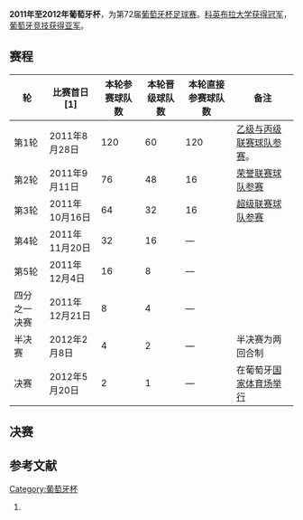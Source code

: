 **2011年至2012年葡萄牙杯**，为第72届[葡萄牙杯足球赛](https://zh.wikipedia.org/wiki/葡萄牙杯 "wikilink")。[科英布拉大学获得冠军](https://zh.wikipedia.org/wiki/科英布拉大学足球俱乐部 "wikilink")，[葡萄牙竞技获得亚军](https://zh.wikipedia.org/wiki/葡萄牙竞技 "wikilink")。

## 赛程

| 轮      | 比赛首日\[1\]   | 本轮参赛球队数 | 本轮晋级球队数 | 本轮直接参赛球队数 | 备注                                                                                                    |
| ------ | ----------- | ------- | ------- | --------- | ----------------------------------------------------------------------------------------------------- |
| 第1轮    | 2011年8月28日  | 120     | 60      | 120       | [乙级与](../Page/葡萄牙足球乙级联赛.md "wikilink")[丙级联赛球队参赛](https://zh.wikipedia.org/wiki/葡萄牙足球丙级联赛 "wikilink")。 |
| 第2轮    | 2011年9月11日  | 76      | 48      | 16        | [荣誉联赛球队参赛](https://zh.wikipedia.org/wiki/葡萄牙足球荣誉联赛 "wikilink")                                        |
| 第3轮    | 2011年10月16日 | 64      | 32      | 16        | [超级联赛球队参赛](../Page/葡萄牙足球超级联赛.md "wikilink")                                                           |
| 第4轮    | 2011年11月20日 | 32      | 16      | —         |                                                                                                       |
| 第5轮    | 2011年12月4日  | 16      | 8       | —         |                                                                                                       |
| 四分之一决赛 | 2011年12月21日 | 8       | 4       | —         |                                                                                                       |
| 半决赛    | 2012年2月8日   | 4       | 2       | —         | 半决赛为两回合制                                                                                              |
| 决赛     | 2012年5月20日  | 2       | 1       | —         | 在葡萄牙[国家体育场举行](https://zh.wikipedia.org/wiki/国家体育场_\(葡萄牙\) "wikilink")                                 |

## 决赛

## 参考文献

[Category:葡萄牙杯](https://zh.wikipedia.org/wiki/Category:葡萄牙杯 "wikilink")

1.